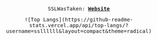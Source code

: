 <p align="center">
  <samp>
    SSLWasTaken:
    <b><a href="">Website</a></b>
    <b><a href="https://ssllllll.github.io/coolsite/"></a></b>
</samp><br>
</p>

<p align="center">
    <samp>
      ![Top Langs](https://github-readme-stats.vercel.app/api/top-langs/?username=ssllllll&layout=compact&theme=radical)
</samp><br>
</p>


[webdevplaylist]:https://xvideos.com/





